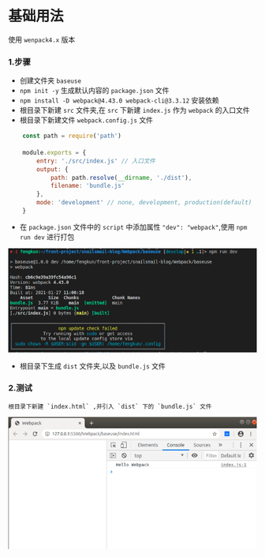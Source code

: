 # 基础用法

使用 `wenpack4.x` 版本

### 1.步骤

- 创建文件夹 `baseuse`
- `npm init -y` 生成默认内容的 `package.json` 文件
- `npm install -D webpack@4.43.0 webpack-cli@3.3.12` 安装依赖
- 根目录下新建 `src` 文件夹,在 `src` 下新建 `index.js` 作为 `webpack` 的入口文件
- 根目录下新建文件 `webpack.config.js` 文件

```javascript
    const path = require('path')

    module.exports = {
        entry: './src/index.js' // 入口文件
        output: {
            path: path.resolve(__dirname, './dist'),
            filename: 'bundle.js'
        },
        mode: 'development' // none, development, production(default)
    }
```

- 在 `package.json` 文件中的 `script` 中添加属性 `"dev": "webpack"`,使用 `npm run dev` 进行打包

<center>

![效果图](./imgs/打包成功.png)
</center>

- 根目录下生成 `dist` 文件夹,以及 `bundle.js` 文件

### 2.测试

    根目录下新建 `index.html` ,并引入 `dist` 下的 `bundle.js` 文件

<center>

![效果图](./imgs/结果展示.png)
</center>